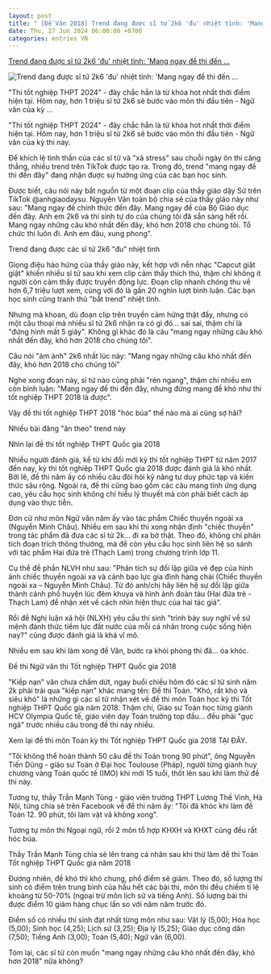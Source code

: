 ```yaml
---
layout: post
title: " [Đề Văn 2018] Trend đang được sĩ tử 2k6 'đu' nhiệt tình: 'Mang ngay đề thi đến ..."
date: Thu, 27 Jun 2024 06:00:00 +0700
categories: entries VN
---
```

[Trend đang được sĩ tử 2k6 'đu' nhiệt tình: 'Mang ngay đề thi đến ...](https://cafef.vn/trend-dang-duoc-si-tu-2k6-du-nhiet-tinh-mang-ngay-de-thi-den-day-nhung-dung-mang-de-tot-nghiep-thpt-2018-188240627142259698.chn)

![Trend đang được sĩ tử 2k6 'đu' nhiệt tình: 'Mang ngay đề thi đến ...](https://cafefcdn.com/zoom/600_315/203337114487263232/2024/6/27/avatar1719472885078-17194728873871790671972.gif.png)

"Thi tốt nghiệp THPT 2024" - đây chắc hẳn là từ khóa hot nhất thời điểm hiện tại. Hôm nay, hơn 1 triệu sĩ tử 2k6 sẽ bước vào môn thi đầu tiên - Ngữ văn của kỳ ...

"Thi tốt nghiệp THPT 2024" - đây chắc hẳn là từ khóa hot nhất thời điểm hiện tại. Hôm nay, hơn 1 triệu sĩ tử 2k6 sẽ bước vào môn thi đầu tiên - Ngữ văn của kỳ thi này.

Để khích lệ tinh thần của các sĩ tử và "xả stress" sau chuỗi ngày ôn thi căng thẳng, nhiều trend trên TikTok được tạo ra. Trong đó, trend "mang ngay đề thi đến đây" đang nhận được sự hưởng ứng của các bạn học sinh.

Được biết, câu nói này bắt nguồn từ một đoạn clip của thầy giáo dậy Sử trên TikTok @anhgiaodaysu. Nguyên Văn toàn bộ chia sẻ của thầy giáo này như sau: "Mang ngay đề chính thức đến đây. Mang ngay đề của Bộ Giáo dục đến đây. Anh em 2k6 và thí sinh tự do của chúng tôi đã sẵn sàng hết rồi. Mang ngay những câu khó nhất đến đây, khó hơn 2018 cho chúng tôi. Tổ chức thi luôn đi. Anh em đâu, xung phong".

Trend đang được các sĩ tử 2k6 "đu" nhiệt tình

Giọng điệu hào hứng của thầy giáo này, kết hợp với nền nhạc "Capcut giật giật" khiến nhiều sĩ tử sau khi xem clip cảm thấy thích thú, thậm chí không ít người còn cảm thấy được truyền động lực. Đoạn clip nhanh chóng thu về hơn 6,7 triệu lượt xem, cùng với đó là gần 20 nghìn lượt bình luận. Các bạn học sinh cũng tranh thủ "bắt trend" nhiệt tình.

Nhưng mà khoan, dù đoạn clip trên truyền cảm hứng thật đấy, nhưng có một câu thoại mà nhiều sĩ tử 2k6 nhận ra có gì đó... sai sai, thậm chí là "đứng hình mất 5 giây". Không gì khác đó là câu "mang ngay những câu khó nhất đến đây, khó hơn 2018 cho chúng tôi".

Câu nói "ám ảnh" 2k6 nhất lúc này: "Mang ngay những câu khó nhất đến đây, khó hơn 2018 cho chúng tôi"

Nghe xong đoạn này, sĩ tử nào cũng phải "rén ngang", thậm chí nhiều em còn bình luận: "Mang ngay đề thi đến đây, nhưng đừng mang đề khó như thi tốt nghiệp THPT 2018 là được".

Vậy đề thi tốt nghiệp THPT 2018 "hóc búa" thế nào mà ai cũng sợ hãi?

Nhiều bài đăng "ăn theo" trend này

Nhìn lại đề thi tốt nghiệp THPT Quốc gia 2018

Nhiều người đánh giá, kể từ khi đổi mới kỳ thi tốt nghiệp THPT từ năm 2017 đến nay, kỳ thi tốt nghiệp THPT Quốc gia 2018 được đánh giá là khó nhất. Bởi lẽ, đề thi năm ấy có nhiều câu đòi hỏi kỹ năng tư duy phức tạp và kiến thức sâu rộng. Ngoài ra, đề thi cũng bao gồm các câu mang tính ứng dụng cao, yêu cầu học sinh không chỉ hiểu lý thuyết mà còn phải biết cách áp dụng vào thực tiễn.

Đơn cử như môn Ngữ văn năm ấy vào tác phẩm Chiếc thuyền ngoài xa (Nguyễn Minh Châu). Nhiều em sau khi thi xong nhận định "chiếc thuyền" trong tác phẩm đã đưa các sĩ tử 2k... đi xa bờ thật. Theo đó, không chỉ phân tích đoạn trích thông thường, mà đề còn yêu cầu học sinh liên hệ so sánh với tác phẩm Hai đứa trẻ (Thạch Lam) trong chương trình lớp 11.

Cụ thể đề phần NLVH như sau: "Phân tích sự đối lập giữa vẻ đẹp của hình ảnh chiếc thuyền ngoài xa và cảnh bạo lực gia đình hàng chài (Chiếc thuyền ngoài xa – Nguyễn Minh Châu). Từ đó anh/chị hãy liên hệ sự đối lập giữa thành cảnh phố huyện lúc đêm khuya và hình ảnh đoàn tàu (Hai đứa trẻ - Thạch Lam) để nhận xét về cách nhìn hiện thực của hai tác giả".

Rồi đề Nghị luận xã hội (NLXH) yêu cầu thí sinh "trình bày suy nghĩ về sứ mệnh đánh thức tiềm lực đất nước của mỗi cá nhân trong cuộc sống hiện nay?" cũng được đánh giá là khá vĩ mô.

Nhiều em sau khi làm xong đề Văn, bước ra khỏi phòng thi đã... òa khóc.

Đề thi Ngữ văn thi Tốt nghiệp THPT Quốc gia 2018

"Kiếp nạn" văn chưa chấm dứt, ngay buổi chiều hôm đó các sĩ tử sinh năm 2k phải trải qua "kiếp nạn" khác mang tên: Đề thi Toán. "Khó, rất khó và siêu khó" là những gì các sĩ tử nhận xét về đề thi môn Toán học kỳ thi Tốt nghiệp THPT Quốc gia năm 2018. Thậm chí, Giáo sư Toán học từng giành HCV Olympia Quốc tế, giáo viên dạy Toán trường top đầu... đều phải "gục ngã" trước nhiều câu trong đề thi này nhiều.

Xem lại đề thi môn Toán kỳ thi Tốt nghiệp THPT Quốc gia 2018 TẠI ĐÂY.

"Tôi không thể hoàn thành 50 câu đề thi Toán trong 90 phút", ông Nguyễn Tiến Dũng - giáo sư Toán ở Đại học Toulouse (Pháp), người từng giành huy chương vàng Toán quốc tế (IMO) khi mới 15 tuổi, thốt lên sau khi làm thử đề thi này.

Tương tự, thầy Trần Mạnh Tùng - giáo viên trường THPT Lương Thế Vinh, Hà Nội, từng chia sẻ trên Facebook về đề thi năm ấy: "Tôi đã khóc khi làm đề Toán 12. 90 phút, tôi làm vật vã không xong".

Tương tự môn thi Ngoại ngữ, rồi 2 môn tổ hợp KHXH và KHXT cũng đều rất hóc búa.

Thầy Trần Mạnh Tùng chia sẻ lên trang cá nhân sau khi thử làm đề thi Toán Tốt nghiệp THPT Quốc gia năm 2018

Đương nhiên, đề khó thì khó chung, phổ điểm sẽ giảm. Theo đó, số lượng thí sinh có điểm trên trung bình của hầu hết các bài thi, môn thi đều chiếm tỉ lệ khoảng từ 50-70% (ngoại trừ môn lịch sử và tiếng Anh). Số lượng bài thi được điểm 10 giảm hàng chục lần so với năm năm trước đó.

Điểm số có nhiều thí sinh đạt nhất từng môn như sau: Vật lý (5,00); Hóa học (5,00); Sinh học (4,25); Lịch sử (3,25); Địa lý (5,25); Giáo dục công dân (7,50); Tiếng Anh (3,00); Toán (5,40); Ngữ văn (6,00).

Tóm lại, các sĩ tử còn muốn "mang ngay những câu khó nhất đến đây, khó hơn 2018" nữa không?


